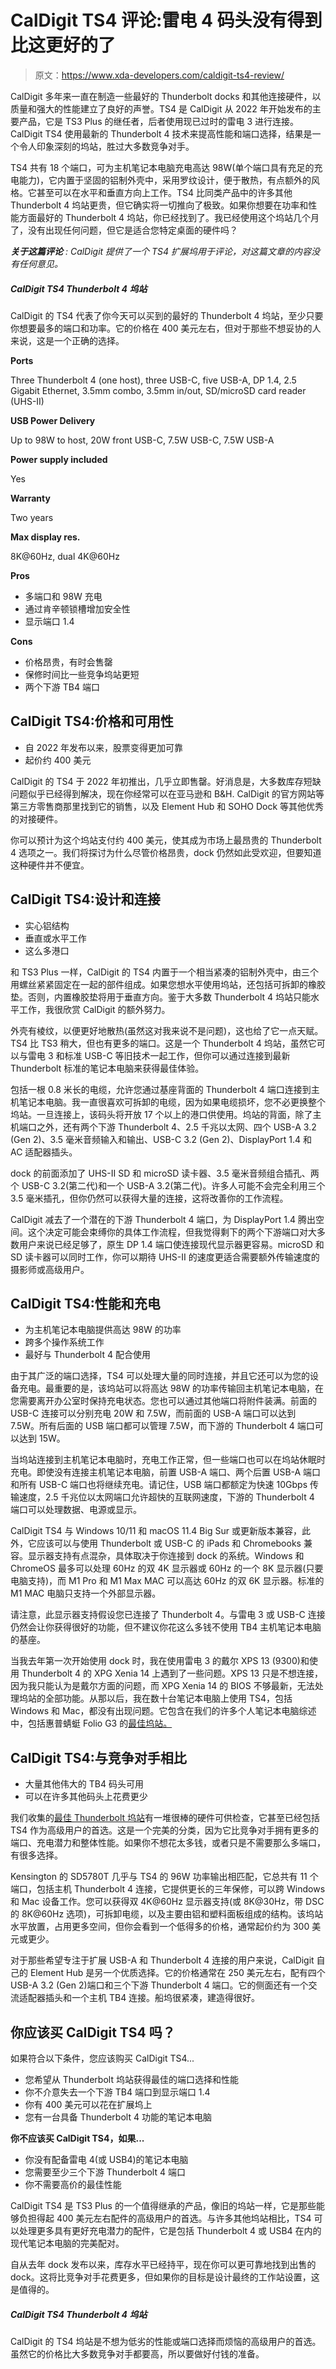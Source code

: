 # CalDigit TS4 评论:雷电 4 码头没有得到比这更好的了

> 原文：<https://www.xda-developers.com/caldigit-ts4-review/>

CalDigit 多年来一直在制造一些最好的 Thunderbolt docks 和其他连接硬件，以质量和强大的性能建立了良好的声誉。TS4 是 CalDigit 从 2022 年开始发布的主要产品，它是 TS3 Plus 的继任者，后者使用现已过时的雷电 3 进行连接。CalDigit TS4 使用最新的 Thunderbolt 4 技术来提高性能和端口选择，结果是一个令人印象深刻的坞站，胜过大多数竞争对手。

TS4 共有 18 个端口，可为主机笔记本电脑充电高达 98W(单个端口具有充足的充电能力)，它内置于坚固的铝制外壳中，采用罗纹设计，便于散热，有点额外的风格。它甚至可以在水平和垂直方向上工作。TS4 比同类产品中的许多其他 Thunderbolt 4 坞站更贵，但它确实将一切推向了极致。如果你想要在功率和性能方面最好的 Thunderbolt 4 坞站，你已经找到了。我已经使用这个坞站几个月了，没有出现任何问题，但它是适合您特定桌面的硬件吗？

***关于这篇评论** : CalDigit 提供了一个 TS4 扩展坞用于评论，对这篇文章的内容没有任何意见。*

##### CalDigit TS4 Thunderbolt 4 坞站

CalDigit 的 TS4 代表了你今天可以买到的最好的 Thunderbolt 4 坞站，至少只要你想要最多的端口和功率。它的价格在 400 美元左右，但对于那些不想妥协的人来说，这是一个正确的选择。

**Ports**

Three Thunderbolt 4 (one host), three USB-C, five USB-A, DP 1.4, 2.5 Gigabit Ethernet, 3.5mm combo, 3.5mm in/out, SD/microSD card reader (UHS-II)

**USB Power Delivery**

Up to 98W to host, 20W front USB-C, 7.5W USB-C, 7.5W USB-A

**Power supply included**

Yes

**Warranty**

Two years

**Max display res.**

8K@60Hz, dual 4K@60Hz

**Pros**

*   多端口和 98W 充电
*   通过肯辛顿锁槽增加安全性
*   显示端口 1.4

**Cons**

*   价格昂贵，有时会售罄
*   保修时间比一些竞争坞站更短
*   两个下游 TB4 端口

## CalDigit TS4:价格和可用性

*   自 2022 年发布以来，股票变得更加可靠
*   起价约 400 美元

CalDigit 的 TS4 于 2022 年初推出，几乎立即售罄。好消息是，大多数库存短缺问题似乎已经得到解决，现在你经常可以在亚马逊和 B&H. CalDigit 的官方网站等第三方零售商那里找到它的销售，以及 Element Hub 和 SOHO Dock 等其他优秀的对接硬件。

你可以预计为这个坞站支付约 400 美元，使其成为市场上最昂贵的 Thunderbolt 4 选项之一。我们将探讨为什么尽管价格昂贵，dock 仍然如此受欢迎，但要知道这种硬件并不便宜。

## CalDigit TS4:设计和连接

*   实心铝结构
*   垂直或水平工作
*   这么多港口

和 TS3 Plus 一样，CalDigit 的 TS4 内置于一个相当紧凑的铝制外壳中，由三个用螺丝紧紧固定在一起的部件组成。如果您想水平使用坞站，还包括可拆卸的橡胶垫。否则，内置橡胶垫将用于垂直方向。鉴于大多数 Thunderbolt 4 坞站只能水平工作，我很欣赏 CalDigit 的额外努力。

外壳有棱纹，以便更好地散热(虽然这对我来说不是问题)，这也给了它一点天赋。TS4 比 TS3 稍大，但也有更多的端口。这是一个 Thunderbolt 4 坞站，虽然它可以与雷电 3 和标准 USB-C 等旧技术一起工作，但你可以通过连接到最新 Thunderbolt 标准的笔记本电脑来获得最佳体验。

包括一根 0.8 米长的电缆，允许您通过基座背面的 Thunderbolt 4 端口连接到主机笔记本电脑。我一直很喜欢可拆卸的电缆，因为如果电缆损坏，您不必更换整个坞站。一旦连接上，该码头将开放 17 个以上的港口供使用。坞站的背面，除了主机端口之外，还有两个下游 Thunderbolt 4、2.5 千兆以太网、四个 USB-A 3.2 (Gen 2)、3.5 毫米音频输入和输出、USB-C 3.2 (Gen 2)、DisplayPort 1.4 和 AC 适配器插头。

dock 的前面添加了 UHS-II SD 和 microSD 读卡器、3.5 毫米音频组合插孔、两个 USB-C 3.2(第二代)和一个 USB-A 3.2(第二代)。许多人可能不会完全利用三个 3.5 毫米插孔，但你仍然可以获得大量的连接，这将改善你的工作流程。

CalDigit 减去了一个潜在的下游 Thunderbolt 4 端口，为 DisplayPort 1.4 腾出空间。这个决定可能会束缚你的具体工作流程，但我觉得剩下的两个下游端口对大多数用户来说已经足够了，原生 DP 1.4 端口使连接现代显示器更容易。microSD 和 SD 读卡器可以同时工作，你可以期待 UHS-II 的速度更适合需要额外传输速度的摄影师或高级用户。

## CalDigit TS4:性能和充电

*   为主机笔记本电脑提供高达 98W 的功率
*   跨多个操作系统工作
*   最好与 Thunderbolt 4 配合使用

由于其广泛的端口选择，TS4 可以处理大量的同时连接，并且它还可以为您的设备充电。最重要的是，该坞站可以将高达 98W 的功率传输回主机笔记本电脑，在您需要离开办公室时保持充电状态。您也可以通过其他端口将附件装满。前面的 USB-C 连接可以分别充电 20W 和 7.5W，而前面的 USB-A 端口可以达到 7.5W。所有后面的 USB 端口都可以管理 7.5W，而下游的 Thunderbolt 4 端口可以达到 15W。

当坞站连接到主机笔记本电脑时，充电工作正常，但一些端口也可以在坞站休眠时充电。即使没有连接主机笔记本电脑，前置 USB-A 端口、两个后置 USB-A 端口和所有 USB-C 端口也将继续充电。请记住，USB 端口都额定为快速 10Gbps 传输速度，2.5 千兆位以太网端口允许超快的互联网速度，下游的 Thunderbolt 4 端口可以处理数据、电源或显示。

CalDigit TS4 与 Windows 10/11 和 macOS 11.4 Big Sur 或更新版本兼容，此外，它应该可以与使用 Thunderbolt 或 USB-C 的 iPads 和 Chromebooks 兼容。显示器支持有点混杂，具体取决于你连接到 dock 的系统。Windows 和 ChromeOS 最多可以处理 60Hz 的双 4K 显示器或 60Hz 的一个 8K 显示器(只要电脑支持)，而 M1 Pro 和 M1 Max MAC 可以高达 60Hz 的双 6K 显示器。标准的 M1 MAC 电脑只支持一个外部显示器。

请注意，此显示器支持假设您已连接了 Thunderbolt 4。与雷电 3 或 USB-C 连接仍然会让你获得很好的功能，但不建议你花这么多钱不使用 TB4 主机笔记本电脑的基座。

当我去年第一次开始使用 dock 时，我在使用雷电 3 的戴尔 XPS 13 (9300)和使用 Thunderbolt 4 的 XPG Xenia 14 上遇到了一些问题。XPS 13 只是不想连接，因为我只能认为是戴尔方面的问题，而 XPG Xenia 14 的 BIOS 不够最新，无法处理坞站的全部功能。从那以后，我在数十台笔记本电脑上使用 TS4，包括 Windows 和 Mac，都没有出现问题。它包含在我们的许多个人笔记本电脑综述中，包括惠普蜻蜓 Folio G3 的[最佳坞站。](https://www.xda-developers.com/best-docking-station-hp-dragonfly-folio-g3/)

## CalDigit TS4:与竞争对手相比

*   大量其他伟大的 TB4 码头可用
*   可以在许多其他码头上花费更少

我们收集的[最佳 Thunderbolt 坞站](https://www.xda-developers.com/best-thunderbolt-docks/)有一堆很棒的硬件可供检查，它甚至已经包括 TS4 作为高级用户的首选。这是一个完美的分类，因为它比竞争对手拥有更多的端口、充电潜力和整体性能。如果你不想花太多钱，或者只是不需要那么多端口，有很多选择。

Kensington 的 SD5780T 几乎与 TS4 的 96W 功率输出相匹配，它总共有 11 个端口，包括主机 Thunderbolt 4 连接，它提供更长的三年保修，可以跨 Windows 和 Mac 设备工作。您可以获得双 4K@60Hz 显示器支持(或 8K@30Hz，带 DSC 的 8K@60Hz 选项)，可拆卸电缆，以及主要由铝和塑料面板组成的结构。该坞站水平放置，占用更多空间，但你会看到一个低得多的价格，通常起价约为 300 美元或更少。

对于那些希望专注于扩展 USB-A 和 Thunderbolt 4 连接的用户来说，CalDigit 自己的 Element Hub 是另一个优质选择。它的价格通常在 250 美元左右，配有四个 USB-A 3.2 (Gen 2)端口和三个下游 Thunderbolt 4 端口。它的侧面还有一个交流适配器插头和一个主机 TB4 连接。船坞很紧凑，建造得很好。

## 你应该买 CalDigit TS4 吗？

如果符合以下条件，您应该购买 CalDigit TS4...

*   您希望从 Thunderbolt 坞站获得最佳的端口选择和性能
*   你不介意失去一个下游 TB4 端口到显示端口 1.4
*   你有 400 美元可以花在扩展坞上
*   您有一台具备 Thunderbolt 4 功能的笔记本电脑

**你不应该买 CalDigit TS4，如果...**

*   你没有配备雷电 4(或 USB4)的笔记本电脑
*   您需要至少三个下游 Thunderbolt 4 端口
*   你不需要高价的最佳性能

CalDigit TS4 是 TS3 Plus 的一个值得继承的产品，像旧的坞站一样，它是那些能够负担得起 400 美元左右配件的高级用户的首选。与许多其他坞站相比，TS4 可以处理更多具有更好充电潜力的配件，它是包括 Thunderbolt 4 或 USB4 在内的现代笔记本电脑的完美配对。

自从去年 dock 发布以来，库存水平已经持平，现在你可以更可靠地找到出售的 dock。这将比竞争对手花费更多，但如果你的目标是设计最终的工作站设置，这是值得的。

##### CalDigit TS4 Thunderbolt 4 坞站

CalDigit 的 TS4 坞站是不想为低劣的性能或端口选择而烦恼的高级用户的首选。虽然它的价格比大多数竞争对手都要高，所以要做好付钱的准备。